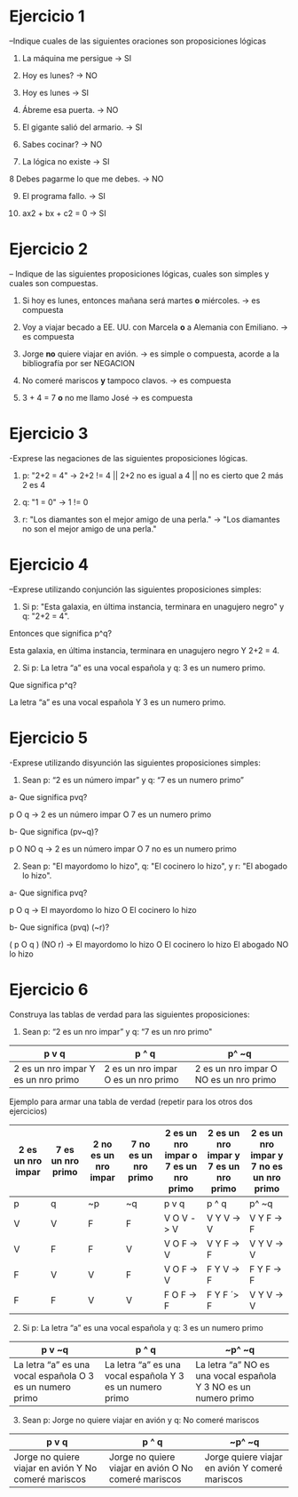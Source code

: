 # Ejercicio 1

–Indique cuales de las siguientes oraciones son proposiciones lógicas

1. La máquina me persigue -> SI

2. Hoy es lunes? -> NO

3. Hoy es lunes -> SI

4. Ábreme esa puerta. -> NO 

5. El gigante salió del armario. -> SI

6. Sabes cocinar? -> NO

7. La lógica no existe -> SI

8 Debes pagarme lo que me debes. -> NO

9. El programa fallo. -> SI

10. ax2 + bx + c2 = 0 -> SI



# Ejercicio 2

– Indique de las siguientes proposiciones lógicas, cuales son simples y cuales son compuestas. 

1. Si hoy es lunes, entonces mañana será martes **o** miércoles.  -> es compuesta

2. Voy a viajar becado a EE. UU. con Marcela **o** a Alemania con Emiliano.  -> es compuesta

3. Jorge **no** quiere viajar en avión.  -> es simple o compuesta, acorde a la bibliografía por ser NEGACION

4. No comeré mariscos **y** tampoco clavos.  -> es compuesta

5. 3 + 4 = 7 **o** no me llamo José  -> es compuesta


# Ejercicio 3

-Exprese las negaciones de las siguientes proposiciones lógicas.

1. p: "2+2 = 4" -> 2+2 != 4  ||  2+2 no es igual a 4 || no es cierto que 2 más 2 es 4

2. q: "1 = 0" -> 1 != 0

3. r: "Los diamantes son el mejor amigo de una perla." -> "Los diamantes no son el mejor amigo de una perla."


# Ejercicio 4

–Exprese utilizando conjunción las siguientes proposiciones simples:

1. Si p: "Esta galaxia, en última instancia, terminara en unagujero negro"   y   q: "2+2 = 4".

Entonces que significa p^q?

Esta galaxia, en última instancia, terminara en unagujero negro Y 2+2 = 4.



2. Si p: La letra “a” es una vocal española y q: 3 es un numero primo.

Que significa p^q?

La letra “a” es una vocal española Y 3 es un numero primo.


# Ejercicio 5

-Exprese utilizando disyunción las siguientes proposiciones simples:


1. Sean p: “2 es un número impar” y q: “7 es un numero primo”

a- Que significa pvq?

p O q   ->   2 es un número impar O 7 es un numero primo

b- Que significa (pv~q)?

p O NO q   ->   2 es un número impar O 7 no es un numero primo


2. Sean p: "El mayordomo lo hizo",  q: "El cocinero lo hizo", y   r: "El abogado lo hizo".

a- Que significa pvq?

p O q   ->   El mayordomo lo hizo O El cocinero lo hizo

b- Que significa (pvq) (~r)?

( p O q ) (NO r)    ->   El mayordomo lo hizo O El cocinero lo hizo   El abogado NO lo hizo


# Ejercicio 6

Construya las tablas de verdad para las siguientes proposiciones:

1. Sean p: “2 es un nro impar” y q: “7 es un nro primo"

|p v q | p ^ q | p^ ~q |
| ---- | ----- | ----- |
| 2 es un nro impar Y es un nro primo | 2 es un nro impar O es un nro primo | 2 es un nro impar O NO es un nro primo |


Ejemplo para armar una tabla de verdad (repetir para los otros dos ejercicios)

| 2 es un nro impar |7 es un nro primo |2 no es un nro impar | 7 no es un nro primo |2 es un nro impar o 7 es un nro primo | 2 es un nro impar y 7 es un nro primo | 2 es un nro impar y 7 no es un nro primo |
| -- | -- | --- | --- | ---------- | ---------- | ---------- |
| p  | q  |  ~p |  ~q | p   v    q | p   ^    q | p^      ~q |
| V  | V  |  F  |   F | V O V -> V | V Y V -> V | V Y F -> F |
| V  | F  |  F  |   V | V O F -> V | V Y F -> F | V Y V -> V |
| F  | V  |  V  |   F | V O F -> V | F Y V -> F | F Y F -> F |
| F  | F  |  V  |   V | F O F -> F | F Y F ´> F | V Y V -> V |


2. Si p: La letra “a” es una vocal española y q: 3 es un numero primo

| p  v ~q | p ^ q | ~p^ ~q |
| ------- | ------ | ------ |
| La letra “a” es una vocal española O 3 es un numero primo | La letra “a” es una vocal española Y 3 es un numero primo | La letra “a” NO es una vocal española Y 3 NO es un numero primo |




3. Sean p: Jorge no quiere viajar en avión y q: No comeré mariscos

| p v q | p ^ q |~p^ ~q |
| ----- | ----- | ----- |
| Jorge no quiere viajar en avión Y No comeré mariscos | Jorge no quiere viajar en avión O No comeré mariscos | Jorge  quiere viajar en avión Y  comeré mariscos |


